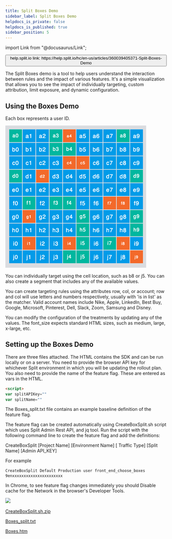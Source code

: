 ```yaml
---
title: Split Boxes Demo
sidebar_label: Split Boxes Demo
helpdocs_is_private: false
helpdocs_is_published: true
sidebar_position: 5
---
```


import Link from "@docusaurus/Link";

<p>
  <button style={{borderRadius:'8px', border:'1px', fontFamily:'Courier New', fontWeight:'800', textAlign:'left'}}> help.split.io link: https://help.split.io/hc/en-us/articles/360039405371-Split-Boxes-Demo </button>
</p>

The Split Boxes demo is a tool to help users understand the interaction between rules and the impact of various features. It's a simple visualization that allows you to see the impact of individually targeting, custom attribution, limit exposure, and dynamic configuration.

## Using the Boxes Demo

Each box represents a user ID.  

![](./static/split-boxes-demo.png)

You can individually target using the cell location, such as b8 or j5.  You can also create a segment that includes any of the available values.

You can create targeting rules using the attributes row, col, or account; row and col will use letters and numbers respectively, usually with 'is in list' as the matcher.  Valid account names include Nike, Apple, LinkedIn, Best Buy, Google, Microsoft, Pinterest, Dell, Slack, Zoom, Samsung and Disney.

You can modify the configuration of the treatments by updating any of the values.  The font_size expects standard HTML sizes, such as medium, large, x-large, etc.

## Setting up the Boxes Demo

There are three files attached.  The HTML contains the SDK and can be run locally or on a server.  You need to provide the browser API key for whichever Split environment in which you will be updating the rollout plan.  You also need to provide the name of the feature flag.  These are entered as vars in the HTML.

```html
<script>
var splitAPIKey=""
var splitName=""
```

The Boxes_split.txt file contains an example baseline definition of the feature flag.

The feature flag can be created automatically using CreateBoxSplit.sh script which uses Split Admin Rest API, and jq tool. Run the script with the following command line to create the feature flag and add the definitions:

CreateBoxSplit [Project Name] [Environment Name] [
Traffic Type] [Split Name] [Admin API_KEY]

For example
```
CreateBoxSplit Default Production user front_end_choose_boxes 9enxxxxxxxxxxxxxxxxxxxxxx
```

In Chrome, to see feature flag changes immediately you should Disable cache for the Network in the browser's Developer Tools.

![](https://help.split.io/hc/article_attachments/360048654411)

[CreateBoxSplit.sh.zip](https://help.split.io/hc/en-us/article_attachments/360048733612)

[Boxes_split.txt](https://help.split.io/hc/en-us/article_attachments/10304905177869)

[Boxes.htm](https://help.split.io/hc/en-us/article_attachments/26801650994957)